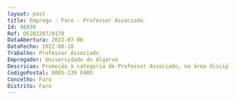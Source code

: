 ```yaml
--- 
layout: post
title: Emprego - Faro - Professor Associado
Id: 98939
Ref: OE202207/0178
DataAbertura: 2022-07-06
DataFecho: 2022-08-18
Trabalho: Professor Associado
Empregador: Universidade do Algarve
Descricao: Promoção à categoria de Professor Associado, na área disciplinar de Psicologia, subárea Psicologia Clínica e da Saúde, para a Faculdade de Ciências Humanas e Sociais da Universidade do Algarve.
CodigoPostal: 8005-139 FARO
Concelho: Faro
Distrito: Faro
--- 
```

